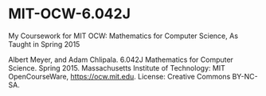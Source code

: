 # MIT-OCW-6.042J
My Coursework for MIT OCW: Mathematics for Computer Science, As Taught in Spring 2015



Albert Meyer, and Adam Chlipala. 6.042J Mathematics for Computer Science. Spring 2015. Massachusetts Institute of Technology: MIT OpenCourseWare, https://ocw.mit.edu. License: Creative Commons BY-NC-SA.
